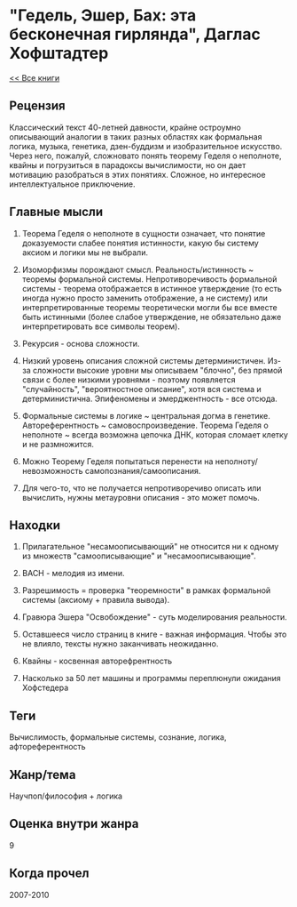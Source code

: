 # "Гедель, Эшер, Бах: эта бесконечная гирлянда", Даглас Хофштадтер

[<< Все книги](../README.md)

## Рецензия

Классический текст 40-летней давности, крайне остроумно описывающий аналогии в таких разных областях как формальная логика, музыка, генетика, дзен-буддизм и изобразительное искусство. Через него, пожалуй, сложновато понять теорему Геделя о неполноте, квайны и погрузиться в парадоксы вычислимости, но он дает мотивацию разобраться в этих понятиях. Сложное, но интересное интеллектуальное приключение.

## Главные мысли

1.  Теорема Геделя о неполноте в сущности означает, что понятие доказуемости слабее понятия истинности, какую бы систему аксиом и логики мы не выбрали.

2. Изоморфизмы порождают смысл. Реальность/истинность ~ теоремы формальной системы. Непротиворечивость формальной системы - теорема отображается в истинное утверждение (то есть иногда нужно просто заменить отображение, а не систему) или интерпретированные теоремы теоретически могли бы все вместе быть истинными (более слабое утверждение, не обязательно даже интерпретировать все символы теорем).

3. Рекурсия - основа сложности.

4. Низкий уровень описания сложной системы детерминистичен. Из-за сложности высокие уровни мы описываем "блочно", без прямой связи с более низкими уровнями - поэтому появляется "случайность", "вероятностное описание", хотя вся система и детерминистична. Эпифеномены и эмерджентность - все отсюда.

5. Формальные системы в логике ~ центральная догма в генетике. Автореферентность ~ самовоспроизведение. Теорема Геделя о неполноте ~  всегда возможна цепочка ДНК, которая сломает клетку и не размножится.

6. Можно Теорему Геделя попытаться перенести на неполноту/невозможность самопознания/самоописания.

7. Для чего-то, что не получается непротиворечиво описать или вычислить, нужны метауровни описания - это может помочь.



## Находки

1. Прилагательное "несамоописывающий" не относится ни к одному из множеств "самоописывающие" и "несамоописывающие".

2. BACH - мелодия из имени.

3. Разрешимость = проверка "теоремности" в рамках формальной системы (аксиому + правила вывода).

4. Гравюра Эшера "Освобождение" - суть моделирования реальности.

5. Оставшееся число страниц в книге - важная информация. Чтобы это не влияло, тексты нужно заканчивать неожиданно.

6. Квайны - косвенная авторефрентность

7. Насколько за 50 лет машины и программы переплюнули ожидания Хофстедера



## Теги

Вычислимость, формальные системы, сознание, логика, афтореферентность

## Жанр/тема

Научпоп/философия + логика

## Оценка внутри жанра

9

## Когда прочел

2007-2010
